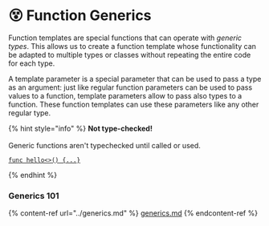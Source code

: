 # 😵 Function Generics

Function templates are special functions that can operate with _generic types_. This allows us to create a function template whose functionality can be adapted to multiple types or classes without repeating the entire code for each type.

A template parameter is a special parameter that can be used to pass a type as an argument: just like regular function parameters can be used to pass values to a function, template parameters allow to pass also types to a function. These function templates can use these parameters like any other regular type.

{% hint style="info" %}
**Not type-checked!**\
\
Generic functions aren't typechecked until called or used.

<pre class="language-nim"><code class="lang-nim"><a data-footnote-ref href="#user-content-fn-1">func hello&#x3C;>() {...}</a>
</code></pre>
{% endhint %}

### Generics 101

{% content-ref url="../generics.md" %}
[generics.md](../generics.md)
{% endcontent-ref %}

[^1]: This is considered as a generic function!
